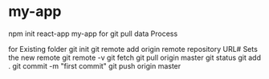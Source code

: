 # my-app
npm init react-app my-app
for git pull data Process

for Existing folder
git init
git remote add origin remote repository URL# Sets the new remote
git remote -v
git fetch
git pull origin master
git status 
git add .
git commit -m "first commit"
git push origin master

